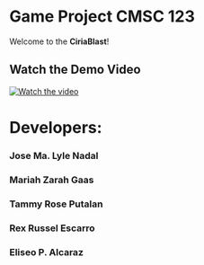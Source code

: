 # Game Project CMSC 123

Welcome to the **CiriaBlast**!

## Watch the Demo Video

[![Watch the video](https://img.youtube.com/vi/_6wVKxpgmIQ/0.jpg)](https://www.youtube.com/watch?v=_6wVKxpgmIQ)

# Developers:
  ### Jose Ma. Lyle Nadal
  ### Mariah Zarah Gaas
  ### Tammy Rose Putalan
  ### Rex Russel Escarro
  ### Eliseo P. Alcaraz
